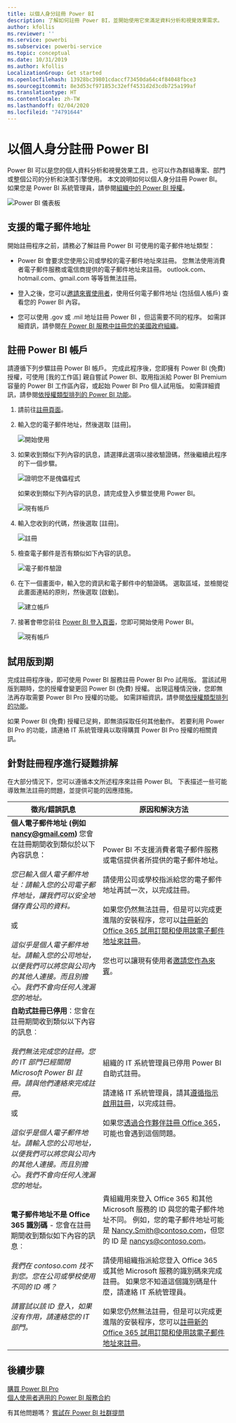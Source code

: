 ```yaml
---
title: 以個人身分註冊 Power BI
description: 了解如何註冊 Power BI，並開始使用它來滿足資料分析和視覺效果需求。
author: kfollis
ms.reviewer: ''
ms.service: powerbi
ms.subservice: powerbi-service
ms.topic: conceptual
ms.date: 10/31/2019
ms.author: kfollis
LocalizationGroup: Get started
ms.openlocfilehash: 13928bc39801cdaccf73450da64c4f84048fbce3
ms.sourcegitcommit: 8e3d53cf971853c32eff4531d2d3cdb725a199af
ms.translationtype: HT
ms.contentlocale: zh-TW
ms.lasthandoff: 02/04/2020
ms.locfileid: "74791644"
---
```

# <a name="sign-up-for-power-bi-as-an-individual"></a>以個人身分註冊 Power BI

Power BI 可以是您的個人資料分析和視覺效果工具，也可以作為群組專案、部門或整個公司的分析和決策引擎使用。 本文說明如何以個人身分註冊 Power BI。 如果您是 Power BI 系統管理員，請參閱[組織中的 Power BI 授權](service-admin-licensing-organization.md)。

![Power BI 儀表板](media/service-self-service-signup-for-power-bi/dashboard.png)

## <a name="supported-email-addresses"></a>支援的電子郵件地址

開始註冊程序之前，請務必了解註冊 Power BI 可使用的電子郵件地址類型：

* Power BI 會要求您使用公司或學校的電子郵件地址來註冊。 您無法使用消費者電子郵件服務或電信商提供的電子郵件地址來註冊。 outlook.com、hotmail.com、gmail.com 等等皆無法註冊。

* 登入之後，您可以[邀請來賓使用者](https://docs.microsoft.com/azure/active-directory/active-directory-b2b-what-is-azure-ad-b2b)，使用任何電子郵件地址 (包括個人帳戶) 查看您的 Power BI 內容。

* 您可以使用 .gov 或 .mil 地址註冊 Power BI ，但這需要不同的程序。 如需詳細資訊，請參閱[在 Power BI 服務中註冊您的美國政府組織](service-govus-signup.md)。

## <a name="sign-up-for-a-power-bi-account"></a>註冊 Power BI 帳戶

請遵循下列步驟註冊 Power BI 帳戶。 完成此程序後，您即擁有 Power BI (免費) 授權，可使用 [我的工作區] 親自嘗試 Power BI、取用指派給 Power BI Premium 容量的 Power BI 工作區內容，或起始 Power BI Pro 個人試用版。 如需詳細資訊，請參閱[依授權類型排列的 Power BI 功能](service-features-license-type.md)。 

1. 請前往[註冊頁面](https://signup.microsoft.com/signup?sku=a403ebcc-fae0-4ca2-8c8c-7a907fd6c235)。

1. 輸入您的電子郵件地址，然後選取 [註冊]。

    ![開始使用](media/service-self-service-signup-for-power-bi/get-started.png)

1. 如果收到類似下列內容的訊息，請選擇此選項以接收驗證碼，然後繼續此程序的下一個步驟。

    ![證明您不是傀儡程式](media/service-self-service-signup-for-power-bi/prove-robot.png)

    如果收到類似下列內容的訊息，請完成登入步驟並使用 Power BI。

    ![現有帳戶](media/service-self-service-signup-for-power-bi/existing-account.png)

1. 輸入您收到的代碼，然後選取 [註冊]。

    ![註冊](media/service-self-service-signup-for-power-bi/sign-up.png)

1. 檢查電子郵件是否有類似如下內容的訊息。

    ![電子郵件驗證](media/service-self-service-signup-for-power-bi/email-verification.png)

1. 在下一個畫面中，輸入您的資訊和電子郵件中的驗證碼。 選取區域，並檢閱從此畫面連結的原則，然後選取 [啟動]。

    ![建立帳戶](media/service-self-service-signup-for-power-bi/create-account.png)

1. 接著會帶您前往 [Power BI 登入頁面](https://powerbi.microsoft.com/landing/signin/)，您即可開始使用 Power BI。

    ![現有帳戶](media/service-self-service-signup-for-power-bi/welcome-screen.png)

## <a name="trial-expiration"></a>試用版到期

完成註冊程序後，即可使用 Power BI 服務註冊 Power BI Pro 試用版。 當該試用版到期時，您的授權會變更回 Power BI (免費) 授權。 出現這種情況後，您即無法再存取需要 Power BI Pro 授權的功能。 如需詳細資訊，請參閱[依授權類型排列的功能](service-features-license-type.md)。

如果 Power BI (免費) 授權已足夠，即無須採取任何其他動作。 若要利用 Power BI Pro 的功能，請連絡 IT 系統管理員以取得購買 Power BI Pro 授權的相關資訊。

## <a name="troubleshooting-the-sign-up-process"></a>針對註冊程序進行疑難排解

在大部分情況下，您可以遵循本文所述程序來註冊 Power BI。 下表描述一些可能導致無法註冊的問題，並提供可能的因應措施。

| 徵兆/錯誤訊息 | 原因和解決方法 |
| ----------------------- | -------------------- |
| <strong>個人電子郵件地址 (例如 nancy@gmail.com)</strong> 您會在註冊期間收到類似於以下內容訊息： <br /><br /> *您已輸入個人電子郵件地址：請輸入您的公司電子郵件地址，讓我們可以安全地儲存貴公司的資料。* <br /><br /> 或 <br /><br /> *這似乎是個人電子郵件地址。請輸入您的公司地址，以便我們可以將您與公司內的其他人連接。而且別擔心。我們不會向任何人洩漏您的地址。* | Power BI 不支援消費者電子郵件服務或電信提供者所提供的電子郵件地址。 <br /><br /> 請使用公司或學校指派給您的電子郵件地址再試一次，以完成註冊。 <br /><br /> 如果您仍然無法註冊，但是可以完成更進階的安裝程序，您可以[註冊新的 Office 365 試用訂閱和使用該電子郵件地址來註冊](service-admin-signing-up-for-power-bi-with-a-new-office-365-trial.md)。 <br /><br /> 您也可以讓現有使用者[邀請您作為來賓](service-admin-azure-ad-b2b.md)。 |
| **自助式註冊已停用**：您會在註冊期間收到類似以下內容的訊息︰ <br /><br /> *我們無法完成您的註冊。您的 IT 部門已經關閉 Microsoft Power BI 註冊。請與他們連絡來完成註冊。* <br /><br /> 或 <br /><br /> *這似乎是個人電子郵件地址。請輸入您的公司地址，以便我們可以將您與公司內的其他人連接。而且別擔心。我們不會向任何人洩漏您的地址。* | 組織的 IT 系統管理員已停用 Power BI 自助式註冊。 <br /><br /> 請連絡 IT 系統管理員，請其[遵循指示啟用註冊](service-admin-licensing-organization.md#enable-or-disable-individual-user-sign-up-in-azure-active-directory)，以完成註冊。 <br/><br/> 如果您[透過合作夥伴註冊 Office 365](service-admin-syndication-partner.md)，可能也會遇到這個問題。 |
| **電子郵件地址不是 Office 365 識別碼** - 您會在註冊期間收到類似如下內容的訊息︰ <br /><br /> *我們在 contoso.com 找不到您。您在公司或學校使用不同的 ID 嗎？<br /><br />請嘗試以該 ID 登入，如果沒有作用，請連絡您的 IT 部門。* | 貴組織用來登入 Office 365 和其他 Microsoft 服務的 ID 與您的電子郵件地址不同。  例如，您的電子郵件地址可能是 Nancy.Smith@contoso.com，但您的 ID 是 nancys@contoso.com。 <br /><br /> 請使用組織指派給您登入 Office 365 或其他 Microsoft 服務的識別碼來完成註冊。  如果您不知道這個識別碼是什麼，請連絡 IT 系統管理員。 <br /><br /> 如果您仍然無法註冊，但是可以完成更進階的安裝程序，您可以[註冊新的 Office 365 試用訂閱和使用該電子郵件地址來註冊](service-admin-signing-up-for-power-bi-with-a-new-office-365-trial.md)。 |

## <a name="next-steps"></a>後續步驟

[購買 Power BI Pro](service-admin-purchasing-power-bi-pro.md)  
[個人使用者適用的 Power BI 服務合約](https://powerbi.microsoft.com/terms-of-service/)  

有其他問題嗎？ [嘗試在 Power BI 社群提問](https://community.powerbi.com/)
